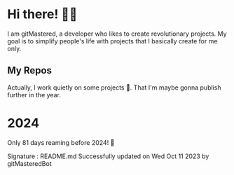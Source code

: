 
# Hi there! 🙋‍♂️
I am gitMastered, a developer who likes to create revolutionary projects.
My goal is to simplify people's life with projects that I basically create for me only.

## My Repos
Actually, I work quietly on some projects 👀. That I'm maybe gonna publish further in the year.

# 2024
Only 81 days reaming before 2024! 🙌

Signature : README.md Successfully updated on Wed Oct 11 2023 by gitMasteredBot

